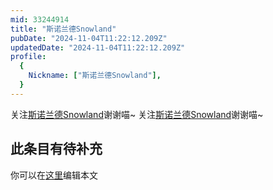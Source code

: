 ```yaml
---
mid: 33244914
title: "斯诺兰德Snowland"
pubDate: "2024-11-04T11:22:12.209Z"
updatedDate: "2024-11-04T11:22:12.209Z"
profile:
  {
    Nickname: ["斯诺兰德Snowland"],
  }
---
```


关注[斯诺兰德Snowland](https://space.bilibili.com/33244914)谢谢喵~ 关注[斯诺兰德Snowland](https://space.bilibili.com/33244914)谢谢喵~

## 此条目有待补充
你可以在[这里](https://github.com/Yuhanawa/VTuber.ICU-Content/edit/master/v/斯诺兰德Snowland/index.md)编辑本文
